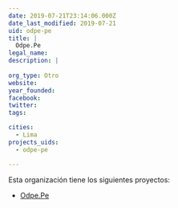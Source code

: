```yaml
---
date: 2019-07-21T23:14:06.000Z
date_last_modified: 2019-07-21
uid: odpe-pe
title: |
  Odpe.Pe
legal_name: 
description: |
  
org_type: Otro
website: 
year_founded: 
facebook: 
twitter: 
tags:

cities: 
  - Lima
projects_uids:
  - odpe-pe

---
```


Esta organización tiene los siguientes proyectos:

- [Odpe.Pe](/proyectos/odpe-pe)
